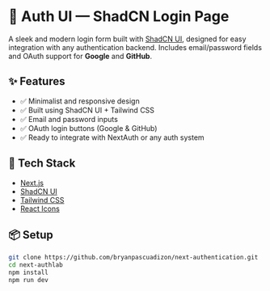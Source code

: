 # 🔐 Auth UI — ShadCN Login Page

A sleek and modern login form built with [ShadCN UI](https://ui.shadcn.com), designed for easy integration with any authentication backend. Includes email/password fields and OAuth support for **Google** and **GitHub**.

## ✨ Features

- ✅ Minimalist and responsive design
- ✅ Built using ShadCN UI + Tailwind CSS
- ✅ Email and password inputs
- ✅ OAuth login buttons (Google & GitHub)
- ✅ Ready to integrate with NextAuth or any auth system

## 🚀 Tech Stack

- [Next.js](https://nextjs.org/)
- [ShadCN UI](https://ui.shadcn.com)
- [Tailwind CSS](https://tailwindcss.com)
- [React Icons](https://react-icons.github.io/react-icons/)

## 📦 Setup

```bash
git clone https://github.com/bryanpascuadizon/next-authentication.git
cd next-authlab
npm install
npm run dev
```

